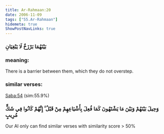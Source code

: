 ```yaml
---
title: Ar-Rahmaan:20
date: 2006-11-09
tags: ["55.Ar-Rahmaan"]
hidemeta: true 
ShowPostNavLinks: true 
---
```

### بَيْنَهُمَا بَرْزَخٌ لَا يَبْغِيَانِ
### meaning: 
There is a barrier between them, which they do not overstep.
### similar verses: 

[Saba:54](/34/54) (sim:55.9%)

### وَحِيلَ بَيْنَهُمْ وَبَيْنَ مَا يَشْتَهُونَ كَمَا فُعِلَ بِأَشْيَاعِهِمْ مِنْ قَبْلُ ۚ إِنَّهُمْ كَانُوا فِي شَكٍّ مُرِيبٍ

Our AI only can find similar verses with similarity score > 50% 



